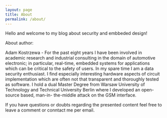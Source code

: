```yaml
---
layout: page
title: About
permalink: /about/
---
```


Hello and welcome to my blog about security and embbeded design!

About author:

Adam Kostrzewa - For the past eight years I have been involved in academic research and industrial consulting in the domain of automotive electronic; in particular, real-time, embedded systems for applications which can be critical to the safety of users. In my spare time I am a data security enthusiast. I find especially interesting hardware aspects of circuit implementation which are often not that transparent and thoroughly tested as software. I hold a dual Master Degree from Warsaw University of Technology and Technical University Berlin where I developed an open-source based, man-in- the-middle attack on the GSM interface.


If you have questions or doubts regarding the presented content feel free to leave a comment or conntact me per email.
